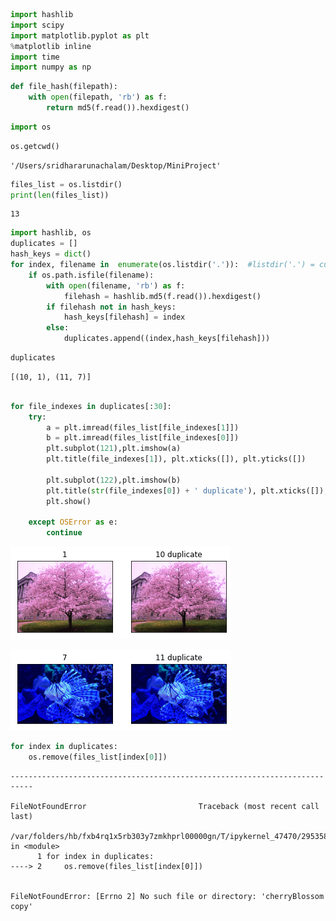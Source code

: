 ```python
import hashlib
import scipy 
import matplotlib.pyplot as plt
%matplotlib inline
import time
import numpy as np
```


```python
def file_hash(filepath):
    with open(filepath, 'rb') as f:
        return md5(f.read()).hexdigest()
```


```python
import os
```


```python
os.getcwd()
```




    '/Users/sridhararunachalam/Desktop/MiniProject'




```python
files_list = os.listdir()
print(len(files_list))
```

    13



```python
import hashlib, os
duplicates = []
hash_keys = dict()
for index, filename in  enumerate(os.listdir('.')):  #listdir('.') = current directory
    if os.path.isfile(filename):
        with open(filename, 'rb') as f:
            filehash = hashlib.md5(f.read()).hexdigest()
        if filehash not in hash_keys: 
            hash_keys[filehash] = index
        else:
            duplicates.append((index,hash_keys[filehash]))
```


```python
duplicates
```




    [(10, 1), (11, 7)]




```python

for file_indexes in duplicates[:30]:
    try:
        a = plt.imread(files_list[file_indexes[1]])
        b = plt.imread(files_list[file_indexes[0]])
        plt.subplot(121),plt.imshow(a)
        plt.title(file_indexes[1]), plt.xticks([]), plt.yticks([])

        plt.subplot(122),plt.imshow(b)
        plt.title(str(file_indexes[0]) + ' duplicate'), plt.xticks([]), plt.yticks([])
        plt.show()
    
    except OSError as e:
        continue
```


    
![png](output_7_0.png)
    



    
![png](output_7_1.png)
    



```python
for index in duplicates:
    os.remove(files_list[index[0]])
```


    ---------------------------------------------------------------------------

    FileNotFoundError                         Traceback (most recent call last)

    /var/folders/hb/fxb4rq1x5rb303y7zmkhprl00000gn/T/ipykernel_47470/295358519.py in <module>
          1 for index in duplicates:
    ----> 2     os.remove(files_list[index[0]])
    

    FileNotFoundError: [Errno 2] No such file or directory: 'cherryBlossom copy'



```python

```


```python

```
